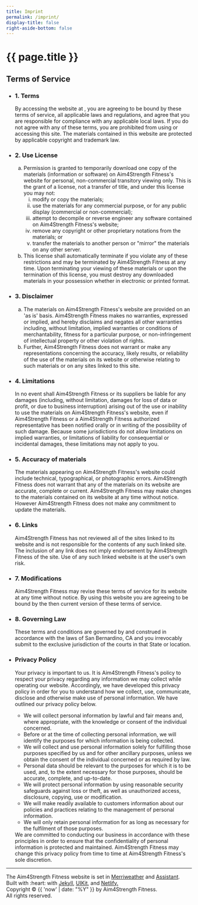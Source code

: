 ```yaml
---
title: Imprint
permalink: /imprint/
display-title: false
right-aside-bottom: false
---
```


<h1 class="visuallyhidden">{{ page.title }}</h1>
<h2 class="uk-h3 uk-margin-remove">Terms of Service</h2>
<ul class="uk-margin-medium-bottom" uk-accordion>
<li>
<h3 class="uk-accordion-title">1. Terms</h3>
<div class="uk-accordion-content">
By accessing the website at&nbsp;<a href=""></a>, you are agreeing to be bound by these terms of service, all applicable laws and regulations, and agree that you are responsible for compliance with any applicable local laws. If you do not agree with any of these terms, you are prohibited from using or accessing this site. The materials contained in this website are protected by applicable copyright and trademark law.
</div>
</li>
<li>
<h3 class="uk-accordion-title">2. Use License</h3>
<div class="uk-accordion-content">
<ol type="a">
<li>
Permission is granted to temporarily download one copy of the materials (information or software) on Aim4Strength Fitness's website for personal, non-commercial transitory viewing only. This is the grant of a license, not a transfer of title, and under this license you may not:

<ol type="i">
  <li>modify or copy the materials;</li>
  <li>use the materials for any commercial purpose, or for any public display (commercial or non-commercial);</li>
  <li>attempt to decompile or reverse engineer any software contained on Aim4Strength Fitness's website;</li>
  <li>remove any copyright or other proprietary notations from the materials; or</li>
  <li>transfer the materials to another person or "mirror" the materials on any other server.</li>
</ol>
</li>
<li>This license shall automatically terminate if you violate any of these restrictions and may be terminated by Aim4Strength Fitness  at any time. Upon terminating your viewing of these materials or upon the termination of this license, you must destroy any downloaded materials in your possession whether in electronic or printed format.</li>
</ol>
</div>
</li>
<li>
<h3 class="uk-accordion-title">3. Disclaimer</h3>
<div class="uk-accordion-content">
<ol type="a">
<li>The materials on Aim4Strength Fitness's website are provided on an 'as is' basis. Aim4Strength Fitness  makes no warranties, expressed or implied, and hereby disclaims and negates all other warranties including, without limitation, implied warranties or conditions of merchantability, fitness for a particular purpose, or non-infringement of intellectual property or other violation of rights.</li>
<li>Further, Aim4Strength Fitness  does not warrant or make any representations concerning the accuracy, likely results, or reliability of the use of the materials on its website or otherwise relating to such materials or on any sites linked to this site.</li>
</ol>
</div>
</li>
<li>
<h3 class="uk-accordion-title">4. Limitations</h3>
<div class="uk-accordion-content">
In no event shall Aim4Strength Fitness  or its suppliers be liable for any damages (including, without limitation, damages for loss of data or profit, or due to business interruption) arising out of the use or inability to use the materials on Aim4Strength Fitness's website, even if Aim4Strength Fitness  or a Aim4Strength Fitness  authorized representative has been notified orally or in writing of the possibility of such damage. Because some jurisdictions do not allow limitations on implied warranties, or limitations of liability for consequential or incidental damages, these limitations may not apply to you.
</div>
</li>
<li>
<h3 class="uk-accordion-title">5. Accuracy of materials</h3>
<div class="uk-accordion-content">
The materials appearing on Aim4Strength Fitness's website could include technical, typographical, or photographic errors. Aim4Strength Fitness  does not warrant that any of the materials on its website are accurate, complete or current. Aim4Strength Fitness  may make changes to the materials contained on its website at any time without notice. However Aim4Strength Fitness  does not make any commitment to update the materials.
</div>
</li>
<li>
<h3 class="uk-accordion-title">6. Links</h3>
<div class="uk-accordion-content">
Aim4Strength Fitness  has not reviewed all of the sites linked to its website and is not responsible for the contents of any such linked site. The inclusion of any link does not imply endorsement by Aim4Strength Fitness  of the site. Use of any such linked website is at the user's own risk.
</div>
</li>
<li>
<h3 class="uk-accordion-title">7. Modifications</h3>
<div class="uk-accordion-content">
Aim4Strength Fitness  may revise these terms of service for its website at any time without notice. By using this website you are agreeing to be bound by the then current version of these terms of service.
</div>
</li>
<li>
<h3 class="uk-accordion-title">8. Governing Law</h3>
<div class="uk-accordion-content">
These terms and conditions are governed by and construed in accordance with the laws of San Bernardino, CA and you irrevocably submit to the exclusive jurisdiction of the courts in that State or location.
</div>
</li>
<li>
<h3 class="uk-accordion-title">Privacy Policy</h3>
<div class="uk-accordion-content">
Your privacy is important to us.
It is Aim4Strength Fitness's policy to respect your privacy regarding any information we may collect while operating our website. Accordingly, we have developed this privacy policy in order for you to understand how we collect, use, communicate, disclose and otherwise make use of personal information. We have outlined our privacy policy below.
<ul>
<li>We will collect personal information by lawful and fair means and, where appropriate, with the knowledge or consent of the individual concerned.</li>
<li>Before or at the time of collecting personal information, we will identify the purposes for which information is being collected.</li>
<li>We will collect and use personal information solely for fulfilling those purposes specified by us and for other ancillary purposes, unless we obtain the consent of the individual concerned or as required by law.</li>
<li>Personal data should be relevant to the purposes for which it is to be used, and, to the extent necessary for those purposes, should be accurate, complete, and up-to-date.</li>
<li>We will protect personal information by using reasonable security safeguards against loss or theft, as well as unauthorized access, disclosure, copying, use or modification.</li>
<li>We will make readily available to customers information about our policies and practices relating to the management of personal information.</li><li>We will only retain personal information for as long as necessary for the fulfilment of those purposes.</li></ul>We are committed to conducting our business in accordance with these principles in order to ensure that the confidentiality of personal information is protected and maintained. Aim4Strength Fitness  may change this privacy policy from time to time at Aim4Strength Fitness's sole discretion.
</div>
</li>
</ul>
<hr>
The Aim4Strength Fitness website is set in <a href="https://fonts.google.com/specimen/Merriweather">Merriweather</a> and <a href="https://fonts.google.com/specimen/Assistant">Assistant</a>. Built with :heart: with <a href="https://jekyllrb.com/">Jekyll</a>, <a href="https://getuikit.com/">UIKit</a>, and <a href="https://www.netlify.com/">Netlify.</a><br>
Copyright © {{ 'now' | date: "%Y" }} by Aim4Strength Fitness. <br>All rights reserved.
